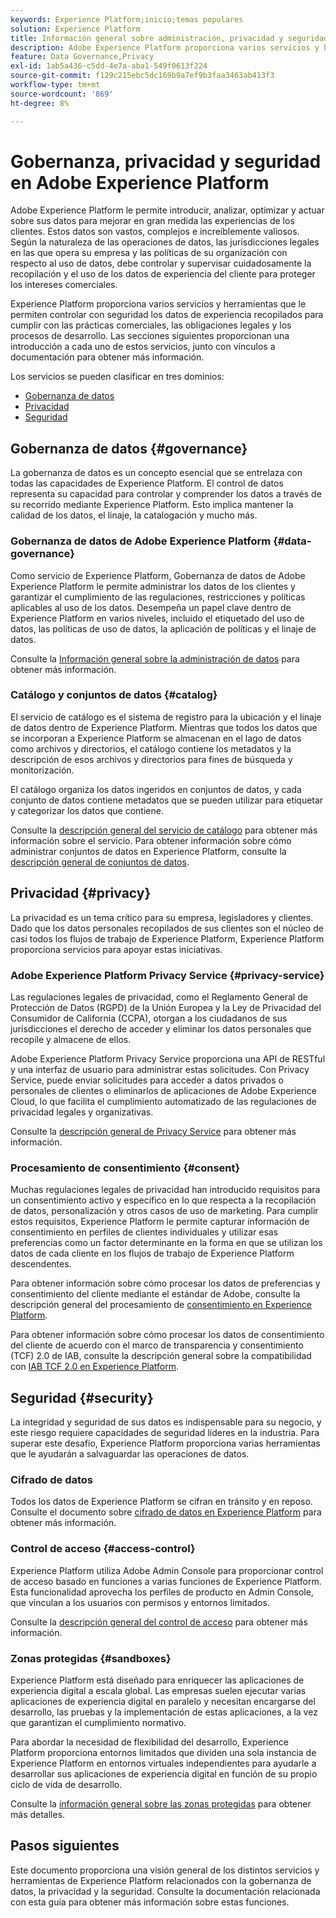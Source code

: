 ```yaml
---
keywords: Experience Platform;inicio;temas populares
solution: Experience Platform
title: Información general sobre administración, privacidad y seguridad
description: Adobe Experience Platform proporciona varios servicios y herramientas que le permiten controlar con seguridad los datos de experiencia recopilados para cumplir con las prácticas comerciales, las obligaciones legales y el proceso de desarrollo.
feature: Data Governance,Privacy
exl-id: 1ab5a436-c5dd-4e7a-aba1-549f0613f224
source-git-commit: f129c215ebc5dc169b9a7ef9b3faa3463ab413f3
workflow-type: tm+mt
source-wordcount: '869'
ht-degree: 8%

---
```


# Gobernanza, privacidad y seguridad en Adobe Experience Platform

Adobe Experience Platform le permite introducir, analizar, optimizar y actuar sobre sus datos para mejorar en gran medida las experiencias de los clientes. Estos datos son vastos, complejos e increíblemente valiosos. Según la naturaleza de las operaciones de datos, las jurisdicciones legales en las que opera su empresa y las políticas de su organización con respecto al uso de datos, debe controlar y supervisar cuidadosamente la recopilación y el uso de los datos de experiencia del cliente para proteger los intereses comerciales.

Experience Platform proporciona varios servicios y herramientas que le permiten controlar con seguridad los datos de experiencia recopilados para cumplir con las prácticas comerciales, las obligaciones legales y los procesos de desarrollo. Las secciones siguientes proporcionan una introducción a cada uno de estos servicios, junto con vínculos a documentación para obtener más información.

Los servicios se pueden clasificar en tres dominios:

* [Gobernanza de datos](#governance)
* [Privacidad](#privacy)
* [Seguridad](#security)

## Gobernanza de datos {#governance}

La gobernanza de datos es un concepto esencial que se entrelaza con todas las capacidades de Experience Platform. El control de datos representa su capacidad para controlar y comprender los datos a través de su recorrido mediante Experience Platform. Esto implica mantener la calidad de los datos, el linaje, la catalogación y mucho más.

### Gobernanza de datos de Adobe Experience Platform {#data-governance}

Como servicio de Experience Platform, Gobernanza de datos de Adobe Experience Platform le permite administrar los datos de los clientes y garantizar el cumplimiento de las regulaciones, restricciones y políticas aplicables al uso de los datos. Desempeña un papel clave dentro de Experience Platform en varios niveles, incluido el etiquetado del uso de datos, las políticas de uso de datos, la aplicación de políticas y el linaje de datos.

Consulte la [Información general sobre la administración de datos](../../data-governance/home.md) para obtener más información.

### Catálogo y conjuntos de datos {#catalog}

El servicio de catálogo es el sistema de registro para la ubicación y el linaje de datos dentro de Experience Platform. Mientras que todos los datos que se incorporan a Experience Platform se almacenan en el lago de datos como archivos y directorios, el catálogo contiene los metadatos y la descripción de esos archivos y directorios para fines de búsqueda y monitorización.

El catálogo organiza los datos ingeridos en conjuntos de datos, y cada conjunto de datos contiene metadatos que se pueden utilizar para etiquetar y categorizar los datos que contiene.

Consulte la [descripción general del servicio de catálogo](../../catalog/home.md) para obtener más información sobre el servicio. Para obtener información sobre cómo administrar conjuntos de datos en Experience Platform, consulte la [descripción general de conjuntos de datos](../../catalog/datasets/overview.md).

## Privacidad {#privacy}

La privacidad es un tema crítico para su empresa, legisladores y clientes. Dado que los datos personales recopilados de sus clientes son el núcleo de casi todos los flujos de trabajo de Experience Platform, Experience Platform proporciona servicios para apoyar estas iniciativas.

### Adobe Experience Platform Privacy Service {#privacy-service}

Las regulaciones legales de privacidad, como el Reglamento General de Protección de Datos (RGPD) de la Unión Europea y la Ley de Privacidad del Consumidor de California (CCPA), otorgan a los ciudadanos de sus jurisdicciones el derecho de acceder y eliminar los datos personales que recopile y almacene de ellos.

Adobe Experience Platform Privacy Service proporciona una API de RESTful y una interfaz de usuario para administrar estas solicitudes. Con Privacy Service, puede enviar solicitudes para acceder a datos privados o personales de clientes o eliminarlos de aplicaciones de Adobe Experience Cloud, lo que facilita el cumplimiento automatizado de las regulaciones de privacidad legales y organizativas.

Consulte la [descripción general de Privacy Service](../../privacy-service/home.md) para obtener más información.

### Procesamiento de consentimiento {#consent}

Muchas regulaciones legales de privacidad han introducido requisitos para un consentimiento activo y específico en lo que respecta a la recopilación de datos, personalización y otros casos de uso de marketing. Para cumplir estos requisitos, Experience Platform le permite capturar información de consentimiento en perfiles de clientes individuales y utilizar esas preferencias como un factor determinante en la forma en que se utilizan los datos de cada cliente en los flujos de trabajo de Experience Platform descendentes.

Para obtener información sobre cómo procesar los datos de preferencias y consentimiento del cliente mediante el estándar de Adobe, consulte la descripción general del procesamiento de [consentimiento en Experience Platform](./consent/adobe/overview.md).

Para obtener información sobre cómo procesar los datos de consentimiento del cliente de acuerdo con el marco de transparencia y consentimiento (TCF) 2.0 de IAB, consulte la descripción general sobre la compatibilidad con [IAB TCF 2.0 en Experience Platform](./consent/iab/overview.md).

## Seguridad {#security}

La integridad y seguridad de sus datos es indispensable para su negocio, y este riesgo requiere capacidades de seguridad líderes en la industria. Para superar este desafío, Experience Platform proporciona varias herramientas que le ayudarán a salvaguardar las operaciones de datos.

### Cifrado de datos

Todos los datos de Experience Platform se cifran en tránsito y en reposo. Consulte el documento sobre [cifrado de datos en Experience Platform](./encryption.md) para obtener más información.

### Control de acceso {#access-control}

Experience Platform utiliza Adobe Admin Console para proporcionar control de acceso basado en funciones a varias funciones de Experience Platform. Esta funcionalidad aprovecha los perfiles de producto en Admin Console, que vinculan a los usuarios con permisos y entornos limitados.

Consulte la [descripción general del control de acceso](../../access-control/home.md) para obtener más información.

### Zonas protegidas {#sandboxes}

Experience Platform está diseñado para enriquecer las aplicaciones de experiencia digital a escala global. Las empresas suelen ejecutar varias aplicaciones de experiencia digital en paralelo y necesitan encargarse del desarrollo, las pruebas y la implementación de estas aplicaciones, a la vez que garantizan el cumplimiento normativo.

Para abordar la necesidad de flexibilidad del desarrollo, Experience Platform proporciona entornos limitados que dividen una sola instancia de Experience Platform en entornos virtuales independientes para ayudarle a desarrollar sus aplicaciones de experiencia digital en función de su propio ciclo de vida de desarrollo.

Consulte la [información general sobre las zonas protegidas](../../sandboxes/home.md) para obtener más detalles.

## Pasos siguientes

Este documento proporciona una visión general de los distintos servicios y herramientas de Experience Platform relacionados con la gobernanza de datos, la privacidad y la seguridad. Consulte la documentación relacionada con esta guía para obtener más información sobre estas funciones.
